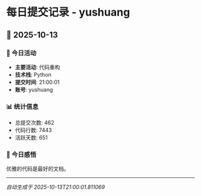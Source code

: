 # 每日提交记录 - yushuang

## 📅 2025-10-13

### 🎯 今日活动
- **主要活动**: 代码重构
- **技术栈**: Python
- **提交时间**: 21:00:01
- **账号**: yushuang

### 📊 统计信息
- 总提交次数: 462
- 代码行数: 7443
- 活跃天数: 651

### 💭 今日感悟
优雅的代码是最好的文档。

---
*自动生成于 2025-10-13T21:00:01.811069*
